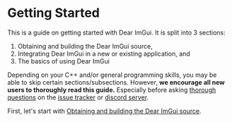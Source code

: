 # Getting Started

This is a guide on getting started with Dear ImGui. It is split into 3 sections:

 1. Obtaining and building the Dear ImGui source,
 2. Integrating Dear ImGui in a new or existing application, and
 3. The basics of using Dear ImGui

Depending on your C++ and/or general programming skills, you may be able to skip certain sections/subsections.
However, **we encourage all new users to thoroughly read this guide.** Especially before asking
[thorough questions](https://bit.ly/3nwRnx1) on the [issue tracker](https://github.com/ocornut/imgui/issues) or
[discord server](http://discord.dearimgui.org/).

First, let's start with [Obtaining and building the Dear ImGui source](getting-started/building).
